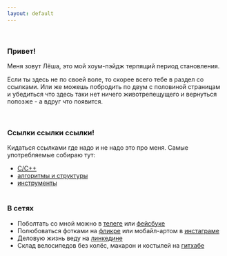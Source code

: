 ```yaml
---
layout: default
---
```

<br/>

### Привет! 

Меня зовут Лёша, это мой хоум-пэйдж терпящий период становления. 

Если ты здесь не по своей воле, то скорее всего тебе в раздел со ссылками. Или же можешь побродить по двум с половиной страницам и убедиться что здесь таки нет ничего животрепещущего и вернуться попозже - а вдруг что появится.


<br/>

### Ссылки ссылки ссылки!
Кидаться ссылками где надо и не надо это про меня. Самые употребляемые собираю тут:
* [C/C++](./cpp_links)
* [алгоритмы и структуры](./algo)
* [инструменты](./utils)
<br/><br/>

### В сетях
* Поболтать со мной можно в [телеге](http://t.me/a_belkevich) или [фейсбуке](https://www.facebook.com/abelkevich)
* Полюбоваться фотками на [фликре](https://flickr.com/photos/a_belkevich) или мобайл-артом в [инстаграме](https://www.instagram.com/a_belkevich/)
* Деловую жизнь веду на [линкедине](https://www.linkedin.com/in/abelkevich)
* Склад велосипедов без колёс, макарон и костылей на [гитхабе](https://github.com/abelkevich)
